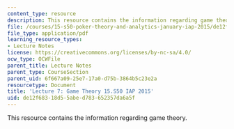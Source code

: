 ```yaml
---
content_type: resource
description: This resource contains the information regarding game theory.
file: /courses/15-s50-poker-theory-and-analytics-january-iap-2015/de12f68318d55abed783652357da6a5f_MIT15_S50IAP15_L7_GameTheor.pdf
file_type: application/pdf
learning_resource_types:
- Lecture Notes
license: https://creativecommons.org/licenses/by-nc-sa/4.0/
ocw_type: OCWFile
parent_title: Lecture Notes
parent_type: CourseSection
parent_uid: 6f667a09-25e7-17a0-d75b-3864b5c23e2a
resourcetype: Document
title: 'Lecture 7: Game Theory 15.S50 IAP 2015'
uid: de12f683-18d5-5abe-d783-652357da6a5f
---
```

This resource contains the information regarding game theory.